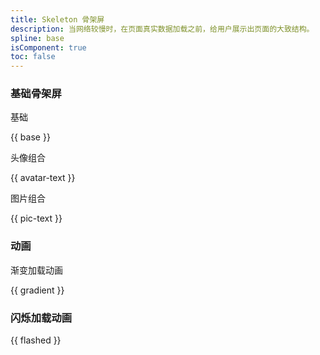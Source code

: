 ```yaml
---
title: Skeleton 骨架屏
description: 当网络较慢时，在页面真实数据加载之前，给用户展示出页面的大致结构。
spline: base
isComponent: true
toc: false
---
```


### 基础骨架屏

基础

{{ base }}

头像组合

{{ avatar-text }}

图片组合

{{ pic-text }}

### 动画

渐变加载动画

{{ gradient }}

### 闪烁加载动画

{{ flashed }}
